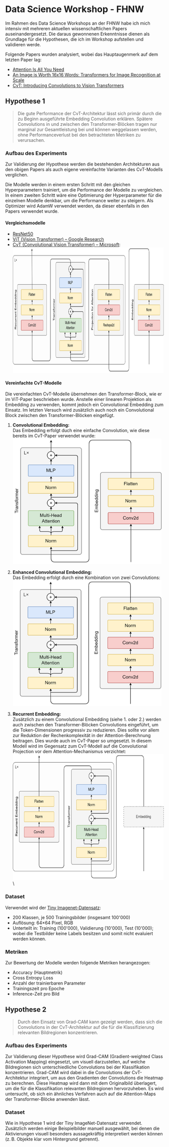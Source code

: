 # Data Science Workshop - FHNW

Im Rahmen des Data Science Workshops an der FHNW habe ich mich intensiv mit mehreren aktuellen wissenschaftlichen Papers auseinandergesetzt. Die daraus gewonnenen Erkenntnisse dienen als Grundlage für die Hypothesen, die ich im Workshop aufstellen und validieren werde.

Folgende Papers wurden analysiert, wobei das Hauptaugenmerk auf dem letzten Paper lag:

- [Attention Is All You Need](https://proceedings.neurips.cc/paper_files/paper/2017/file/3f5ee243547dee91fbd053c1c4a845aa-Paper.pdf)
- [An Image is Worth 16x16 Words: Transformers for Image Recognition at Scale](https://openreview.net/pdf?id=YicbFdNTTy)
- [CvT: Introducing Convolutions to Vision Transformers](https://openaccess.thecvf.com/content/ICCV2021/papers/Wu_CvT_Introducing_Convolutions_to_Vision_Transformers_ICCV_2021_paper.pdf)

## Hypothese 1

> Die gute Performance der CvT-Architektur lässt sich primär durch die zu Beginn ausgeführte Embedding Convolution erklären. Spätere Convolutions in und zwischen den Transformer-Blöcken tragen nur marginal zur Gesamtleistung bei und können weggelassen werden, ohne Performanceverlust bei den betrachteten Metriken zu verursachen.

### Aufbau des Experiments

Zur Validierung der Hypothese werden die bestehenden Architekturen aus den obigen Papers als auch eigene vereinfachte Varianten des CvT-Modells verglichen.

Die Modelle werden in einem ersten Schritt mit den gleichen Hyperparametern trainiert, um die Performance der Modelle zu vergleichen. In einem zweiten Schritt wäre eine Optimierung der Hyperparameter für die einzelnen Modelle denkbar, um die Performance weiter zu steigern. Als Optimizer wird AdamW verwendet werden, da dieser ebenfalls in den Papers verwendet wurde.

#### Vergleichsmodelle

- [ResNet50](https://pytorch.org/vision/main/models/generated/torchvision.models.resnet50.html)
- [ViT (Vision Transformer) – Google Research](https://github.com/google-research/vision_transformer)
- [CvT (Convolutional Vision Transformer) – Microsoft](https://github.com/microsoft/CvT): \
  <img src="./CvT-Original.drawio.png" alt="original CvT-Modell" title="original CvT-Modell" height="400" />

#### Vereinfachte CvT-Modelle

Die vereinfachten CvT-Modelle übernehmen den Transformer-Block, wie er im ViT-Paper beschrieben wurde. Anstelle einer linearen Projektion als Embedding zu verwenden, kommt jedoch ein Convolutional Embedding zum Einsatz. Im letzten Versuch wird zusätzlich auch noch ein Convolutional Block zwischen den Transformer-Blöcken eingefügt.

1. **Convolutional Embedding:**\
    Das Embedding erfolgt duch eine einfache Convolution, wie diese bereits im CvT-Paper verwendet wurde:\
    <img src="./CvT-SimplifiedEmbedding.drawio.png" alt="CvT-Modell mit Convolutional Embedding" title="CvT-Modell mit Convolutional Embedding" height="400" />

2. **Enhanced Convolutional Embedding:**\
    Das Embedding erfolgt durch eine Kombination von zwei Convolutions: \
    <img src="./CvT-EnhancedEmbedding.drawio.png" alt="CvT-Modell mit erweiterten Convolutional Embedding" title="CvT-Modell mit erweiterten Convolutional Embedding" height="400"/>

3. **Recurrent Embedding:**\
    Zusätzlich zu einem Convolutional Embedding (siehe 1. oder 2.) werden auch zwischen den Transformer-Blöcken Convolutions eingeführt, um die Token-Dimensionen progressiv zu reduzieren. Dies sollte vor allem zur Reduktion der Rechenkomplexität in der Attention-Berechnung beitragen. Dies wurde auch im CvT-Paper so umgesetzt. In diesem Modell wird im Gegensatz zum CvT-Modell auf die Convolutional Projection vor dem Attention-Mechanismus verzichtet: \
    <img src="./CvT-RecurrentEmbedding.drawio.png" alt="CvT-Modell mit recurrent Embedding" title="CvT-Modell mit recurrent Embedding" height="400"/> \

### Dataset

Verwendet wird der [Tiny Imagenet-Datensatz](https://www.kaggle.com/datasets/akash2sharma/tiny-imagenet):

- 200 Klassen, je 500 Trainingsbilder (insgesamt 100'000)
- Auflösung: 64×64 Pixel, RGB
- Unterteilt in: Training (100'000), Validierung (10'000), Test (10'000); wobei die Testbilder keine Labels besitzen und somit nicht evaluiert werden können.

### Metriken

Zur Bewertung der Modelle werden folgende Metriken herangezogen:

- Accuracy (Hauptmetrik)
- Cross Entropy Loss
- Anzahl der trainierbaren Parameter
- Trainingszeit pro Epoche
- Inference-Zeit pro Bild

## Hypothese 2

> Durch den Einsatz von Grad-CAM kann gezeigt werden, dass sich die Convolutions in der CvT-Architektur auf die für die Klassifizierung relevanten Bildregionen konzentrieren.

### Aufbau des Experiments

Zur Validierung dieser Hypothese wird Grad-CAM (Gradient-weighted Class Activation Mapping) eingesetzt, um visuell darzustellen, auf welche Bildregionen sich unterschiedliche Convolutions bei der Klassifikation konzentrieren. Grad-CAM wird dabei in die Convolutions der CvT-Architektur integriert, um aus den Gradienten der Convolutions die Heatmap zu berechnen. Diese Heatmap wird dann mit dem Originalbild überlagert, um die für die Klassifikation relevanten Bildregionen hervorzuheben.
Es wird untersucht, ob sich ein ähnliches Verfahren auch auf die Attention-Maps der Transformer-Blöcke anwenden lässt.

### Dataset

Wie in Hypothese 1 wird der Tiny ImageNet-Datensatz verwendet. Zusätzlich werden einige Beispielbilder manuell ausgewählt, bei denen die Aktivierungen visuell besonders aussagekräftig interpretiert werden können (z. B. Objekte klar vom Hintergrund getrennt).
